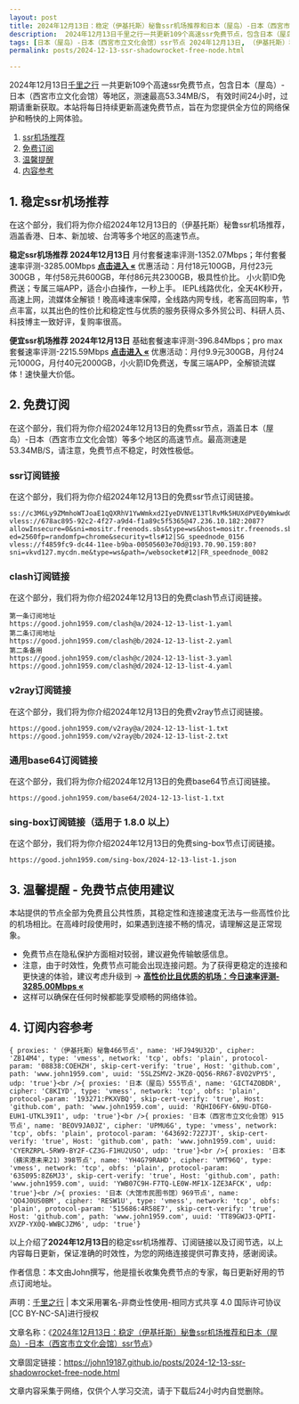 ```yaml
---
layout: post
title: 2024年12月13日：稳定（伊基托斯）秘鲁ssr机场推荐和日本（屋岛）-日本（西宮市立文化会馆）ssr节点
description:  2024年12月13日千里之行一共更新109个高速ssr免费节点，包含日本（屋岛）-日本（西宮市立文化会馆）等地区，测速最高53.34MB/S， 有效时间24小时，过期请重新获取。本站将每日持续更新高速免费节点，旨在为您提供全方位的网络保护和畅快的上网体验
tags: [日本（屋岛）-日本（西宮市立文化会馆）ssr节点 2024年12月13日, （伊基托斯）秘鲁稳定ssr机场推荐 2024年12月13日]
permalink: posts/2024-12-13-ssr-shadowrocket-free-node.html

---
```



2024年12月13日[千里之行](https://john19187.github.io) 一共更新109个高速ssr免费节点，包含日本（屋岛）-日本（西宮市立文化会馆）等地区，测速最高53.34MB/S， 有效时间24小时，过期请重新获取。本站将每日持续更新高速免费节点，旨在为您提供全方位的网络保护和畅快的上网体验。

1. [ssr机场推荐](#1-稳定ssr机场推荐)
2. [免费订阅](#2-免费订阅)
3. [温馨提醒](#3-温馨提醒---免费节点使用建议)
4. [内容参考](#4-订阅内容参考)

## 1. 稳定ssr机场推荐

在这个部分，我们将为你介绍2024年12月13日的（伊基托斯）秘鲁ssr机场推荐，涵盖香港、日本、新加坡、台湾等多个地区的高速节点。

<div class="good cat1"><strong>稳定ssr机场推荐 2024年12月13日</strong> 月付套餐速率评测-1352.07Mbps；年付套餐速率评测-3285.00Mbps <strong><a href="https://good.john1959.com/lepl/2024-12-13" target="_blank">点击进入 «</a></strong> 优惠活动：月付18元100GB，月付23元300GB ，年付58元共600GB，年付86元共2300GB，极具性价比。 小火箭ID免费送；专属三端APP，适合小白操作，一秒上手。 IEPL线路优化，全天4K秒开，高速上网，流媒体全解锁！晚高峰速率保障，全线路内网专线，老客高回购率，节点丰富，以其出色的性价比和稳定性与优质的服务获得众多外贸公司、科研人员、科技博主一致好评，复购率很高。</div><div class="good cat2">

<strong>便宜ssr机场推荐 2024年12月13日</strong> 基础套餐速率评测-396.84Mbps；pro max套餐速率评测-2215.59Mbps <strong><a href="https://good.john1959.com/cheap/2024-12-13" target="_blank">点击进入 «</a></strong> 优惠活动：月付9.9元300GB，月付24元1000G，月付40元2000GB，小火箭ID免费送，专属三端APP，全解锁流媒体！速快量大价低。</div>

## 2. 免费订阅

在这个部分，我们将为你介绍2024年12月13日的免费ssr节点，涵盖日本（屋岛）-日本（西宮市立文化会馆）等多个地区的高速节点。最高测速是53.34MB/S，请注意，免费节点不稳定，时效性极低。

### ssr订阅链接

在这个部分，我们将为你介绍2024年12月13日的免费ssr节点订阅链接。

```
ss://c3M6Ly9ZMmhoWTJoaE1qQXRhV1YwWmkxd2IyeDVNVE13TlRvMk5HUXdPVE0yWmkwd016UmxMVFJsT0RJdE9EaGlPQzAxTmpneU56Z3pabVJsWldN@free.2weradf:36511#7%7C%F0%9F%87%B7%F0%9F%87%BA%20%E4%BF%84%E7%BD%97%E6%96%AF%2001%20%7C%201x%20RU
vless://678ac895-92c2-4f27-a9d4-f1a89c5f5365@47.236.10.182:2087?allowInsecure=0&sni=mositr.freenods.sbs&type=ws&host=mositr.freenods.sbs&path=/?ed=2560fp=randomfp=chrome&security=tls#12|SG_speednode_0156
vless://f4859fc9-dc44-11ee-b9ba-00505603e70d@193.70.90.159:80?sni=vkvd127.mycdn.me&type=ws&path=/websocket#12|FR_speednode_0082
```

### clash订阅链接

在这个部分，我们将为你介绍2024年12月13日的免费clash节点订阅链接。

```
第一条订阅地址
https://good.john1959.com/clash@a/2024-12-13-list-1.yaml
第二条订阅地址
https://good.john1959.com/clash@b/2024-12-13-list-2.yaml
第二条备用
https://good.john1959.com/clash@c/2024-12-13-list-3.yaml
https://good.john1959.com/clash@d/2024-12-13-list-4.yaml
```

### v2ray订阅链接

在这个部分，我们将为你介绍2024年12月13日的免费v2ray节点订阅链接。

```
https://good.john1959.com/v2ray@a/2024-12-13-list-1.txt
https://good.john1959.com/v2ray@b/2024-12-13-list-2.txt
```

### 通用base64订阅链接

在这个部分，我们将为你介绍2024年12月13日的免费base64节点订阅链接。

```
https://good.john1959.com/base64/2024-12-13-list-1.txt
```

### sing-box订阅链接（适用于 1.8.0 以上）

在这个部分，我们将为你介绍2024年12月13日的免费sing-box节点订阅链接。

```
https://good.john1959.com/sing-box/2024-12-13-list-1.json
```

## 3. 温馨提醒 - 免费节点使用建议

本站提供的节点全部为免费且公共性质，其稳定性和连接速度无法与一些高性价比的机场相比。在高峰时段使用时，如果遇到连接不畅的情况，请理解这是正常现象。

- 免费节点在隐私保护方面相对较弱，建议避免传输敏感信息。
- 注意，由于时效性，免费节点可能会出现连接问题。为了获得更稳定的连接和更快速的体验，建议考虑升级到 → <strong>[高性价比且优质的机场：今日速率评测- 3285.00Mbps «](https://good.john1959.com/lepl/2024-12-13)</strong>
- 这样可以确保在任何时候都能享受顺畅的网络体验。

## 4. 订阅内容参考

```
{ proxies: '（伊基托斯）秘鲁466节点', name: 'HFJ949U32D', cipher: 'ZB14M4', type: 'vmess', network: 'tcp', obfs: 'plain', protocol-param: '08838:COEHZH', skip-cert-verify: 'true', Host: 'github.com', path: 'www.john1959.com', uuid: '5SLZSMV2-JKZ0-QQ56-RR67-8VO2VPY5', udp: 'true'}<br />{ proxies: '日本（屋岛）555节点', name: 'GICT4ZOBDR', cipher: 'C8KIYD', type: 'vmess', network: 'tcp', obfs: 'plain', protocol-param: '193271:PKXVBQ', skip-cert-verify: 'true', Host: 'github.com', path: 'www.john1959.com', uuid: 'RQHI06FY-6N9U-DTG0-EUH1-UTKL39I1', udp: 'true'}<br />{ proxies: '日本（西宮市立文化会馆）915节点', name: 'BEOV9JA0JZ', cipher: 'UPMU6G', type: 'vmess', network: 'tcp', obfs: 'plain', protocol-param: '643692:72Z7JT', skip-cert-verify: 'true', Host: 'github.com', path: 'www.john1959.com', uuid: 'CYERZRPL-5RW9-BY2F-CZ3G-F1HU2USO', udp: 'true'}<br />{ proxies: '日本（横滨港未来21）398节点', name: 'YH4G79RAHD', cipher: 'VMT96Q', type: 'vmess', network: 'tcp', obfs: 'plain', protocol-param: '635095:8Z6MJ3', skip-cert-verify: 'true', Host: 'github.com', path: 'www.john1959.com', uuid: 'YWB07C9H-F7TQ-LE0W-MF1X-1ZE3AFCK', udp: 'true'}<br />{ proxies: '日本（大馆市民图书馆）969节点', name: 'QO4J0US0BM', cipher: 'RESW1U', type: 'vmess', network: 'tcp', obfs: 'plain', protocol-param: '515686:4R58E7', skip-cert-verify: 'true', Host: 'github.com', path: 'www.john1959.com', uuid: 'TT89GWJ3-QPTI-XVZP-YX0Q-WWBCJZM6', udp: 'true'}
```

以上介绍了<strong>2024年12月13日</strong>的稳定ssr机场推荐、订阅链接以及订阅节选，以上内容每日更新，保证准确的时效性，为您的网络连接提供可靠支持，感谢阅读。

作者信息：本文由John撰写，他是擅长收集免费节点的专家，每日更新好用的节点订阅地址。

声明：[千里之行](https://john19187.github.io) | 本文采用署名-非商业性使用-相同方式共享 4.0 国际许可协议[CC BY-NC-SA]进行授权

文章名称：《[2024年12月13日：稳定（伊基托斯）秘鲁ssr机场推荐和日本（屋岛）-日本（西宮市立文化会馆）ssr节点](https://john19187.github.io/posts/2024-12-13-ssr-shadowrocket-free-node.html)》

文章固定链接：https://john19187.github.io/posts/2024-12-13-ssr-shadowrocket-free-node.html


文章内容采集于网络，仅供个人学习交流，请于下载后24小时内自觉删除。
